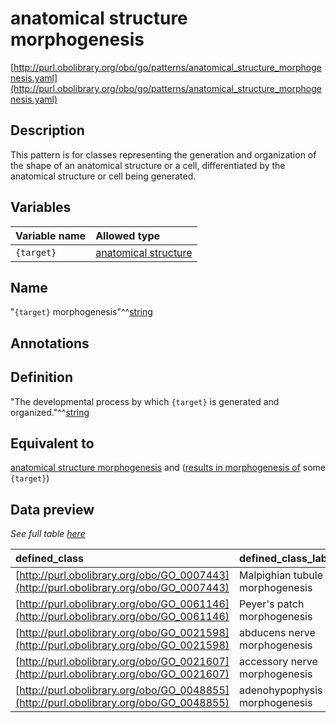# anatomical structure morphogenesis

[http://purl.obolibrary.org/obo/go/patterns/anatomical_structure_morphogenesis.yaml](http://purl.obolibrary.org/obo/go/patterns/anatomical_structure_morphogenesis.yaml)

## Description

This pattern is for classes representing the generation and organization of the shape of an anatomical structure or a cell, differentiated by the anatomical structure or cell being generated.




## Variables

| Variable name | Allowed type |
|:--------------|:-------------|
| `{target}` | [anatomical structure](http://purl.obolibrary.org/obo/UBERON_0000061) |

## Name

"`{target}` morphogenesis"^^[string](http://www.w3.org/2001/XMLSchema#string)

## Annotations



## Definition

"The developmental process by which `{target}` is generated and organized."^^[string](http://www.w3.org/2001/XMLSchema#string)

## Equivalent to

[anatomical structure morphogenesis](http://purl.obolibrary.org/obo/GO_0009653)  and ([results in morphogenesis of](http://purl.obolibrary.org/obo/RO_0002298) some `{target}`)







## Data preview

*See full table [here](https://github.com/geneontology/go-ontology/tree/master/src/design_patterns/anatomical_structure_morphogenesis.tsv)*

| defined_class | defined_class_label | target | target_label |
|:--|:--|:--|:--|
| [http://purl.obolibrary.org/obo/GO_0007443](http://purl.obolibrary.org/obo/GO_0007443) | Malpighian tubule morphogenesis | [http://purl.obolibrary.org/obo/UBERON_0001054](http://purl.obolibrary.org/obo/UBERON_0001054) | Malpighian tubule |
| [http://purl.obolibrary.org/obo/GO_0061146](http://purl.obolibrary.org/obo/GO_0061146) | Peyer's patch morphogenesis | [http://purl.obolibrary.org/obo/UBERON_0001211](http://purl.obolibrary.org/obo/UBERON_0001211) | Peyer's patch |
| [http://purl.obolibrary.org/obo/GO_0021598](http://purl.obolibrary.org/obo/GO_0021598) | abducens nerve morphogenesis | [http://purl.obolibrary.org/obo/UBERON_0001646](http://purl.obolibrary.org/obo/UBERON_0001646) | abducens nerve |
| [http://purl.obolibrary.org/obo/GO_0021607](http://purl.obolibrary.org/obo/GO_0021607) | accessory nerve morphogenesis | [http://purl.obolibrary.org/obo/UBERON_0002019](http://purl.obolibrary.org/obo/UBERON_0002019) | accessory XI nerve |
| [http://purl.obolibrary.org/obo/GO_0048855](http://purl.obolibrary.org/obo/GO_0048855) | adenohypophysis morphogenesis | [http://purl.obolibrary.org/obo/UBERON_0002196](http://purl.obolibrary.org/obo/UBERON_0002196) | adenohypophysis |

